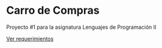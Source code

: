 # Carro de Compras

Proyecto #1 para la asignatura Lenguajes de Programación II

[Ver requerimientos](Requeriments.md)
